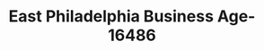 ---
f_zip-code: 17403
f_state-code: PA
title: East Philadelphia Business Age-16486
f_phone: 717-845-4700
f_city-only: York
f_address: 901 E Philadelphia Street York
f_location-unique-id: '16486'
slug: east-philadelphia-business-age-16486
updated-on: '2024-05-30T13:46:58.046Z'
created-on: '2024-05-30T13:36:59.803Z'
published-on: '2024-05-30T13:54:32.469Z'
f_city-state: cms/city/york-pa.md
f_company: cms/company/east-philadelphia-business-age.md
f_state: cms/state/pennsylvania.md
layout: '[payday-loan].html'
tags: payday-loan
---